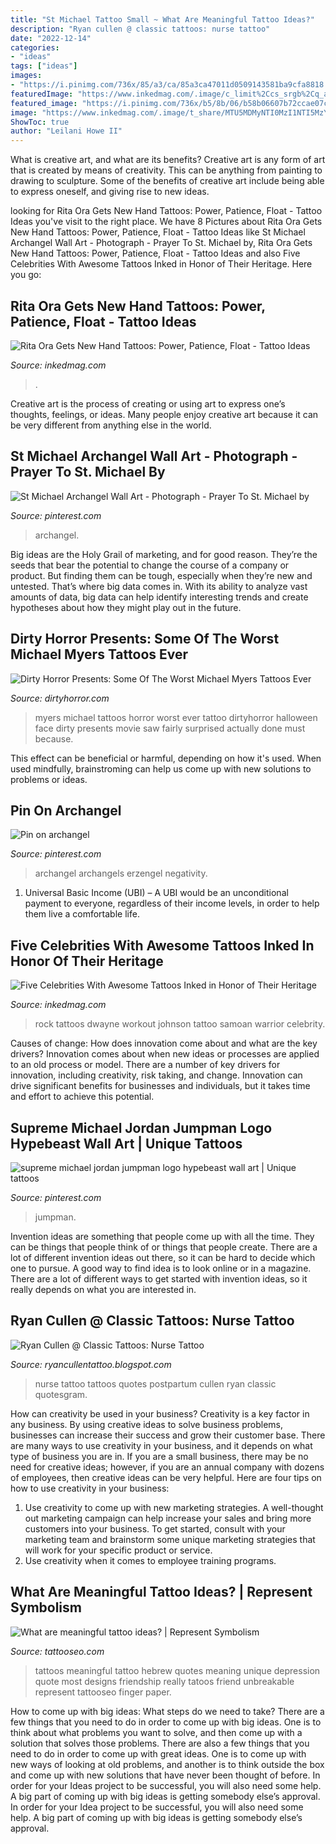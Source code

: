 ```yaml
---
title: "St Michael Tattoo Small ~ What Are Meaningful Tattoo Ideas?"
description: "Ryan cullen @ classic tattoos: nurse tattoo"
date: "2022-12-14"
categories:
- "ideas"
tags: ["ideas"]
images:
- "https://i.pinimg.com/736x/85/a3/ca/85a3ca47011d0509143581ba9cfa8818.jpg"
featuredImage: "https://www.inkedmag.com/.image/c_limit%2Ccs_srgb%2Cq_auto:good%2Cw_700/MTYxOTcyMDE1Nzc4MDQ3NjEz/screen-shot-2019-02-13-at-120539-pm.png"
featured_image: "https://i.pinimg.com/736x/b5/8b/06/b58b06607b72ccae07c55b49929a5ba8.jpg"
image: "https://www.inkedmag.com/.image/t_share/MTU5MDMyNTI0MzI1NTI5MzY4/the-rock-tattoos.jpg"
ShowToc: true
author: "Leilani Howe II"
---
```



What is creative art, and what are its benefits?
Creative art is any form of art that is created by means of creativity. This can be anything from painting to drawing to sculpture. Some of the benefits of creative art include being able to express oneself, and giving rise to new ideas.

	

		
looking for Rita Ora Gets New Hand Tattoos: Power, Patience, Float - Tattoo Ideas you've visit to the right place. We have 8 Pictures about Rita Ora Gets New Hand Tattoos: Power, Patience, Float - Tattoo Ideas like St Michael Archangel Wall Art - Photograph - Prayer To St. Michael by, Rita Ora Gets New Hand Tattoos: Power, Patience, Float - Tattoo Ideas and also Five Celebrities With Awesome Tattoos Inked in Honor of Their Heritage. Here you go:
		
    
## Rita Ora Gets New Hand Tattoos: Power, Patience, Float - Tattoo Ideas

<img loading=lazy src="https://www.inkedmag.com/.image/c_limit%2Ccs_srgb%2Cq_auto:good%2Cw_700/MTYxOTcyMDE1Nzc4MDQ3NjEz/screen-shot-2019-02-13-at-120539-pm.png" onerror="this.onerror=null;this.src='https://tse4.mm.bing.net/th?id=OIP.Q5rr_EDmGD89yrSjtH8MowHaHu&amp;pid=15.1';" alt="Rita Ora Gets New Hand Tattoos: Power, Patience, Float - Tattoo Ideas">

_Source: inkedmag.com_

>. 

	

Creative art is the process of creating or using art to express one’s thoughts, feelings, or ideas. Many people enjoy creative art because it can be very different from anything else in the world.

    
## St Michael Archangel Wall Art - Photograph - Prayer To St. Michael By

<img loading=lazy src="https://i.pinimg.com/736x/d8/c3/d8/d8c3d89df86efd342dbf060a695d3a71.jpg" onerror="this.onerror=null;this.src='https://tse1.mm.bing.net/th?id=OIP.-EHLgVWMn5SA32q31MgjngHaF0&amp;pid=15.1';" alt="St Michael Archangel Wall Art - Photograph - Prayer To St. Michael by">

_Source: pinterest.com_

>archangel. 

	

Big ideas are the Holy Grail of marketing, and for good reason. They’re the seeds that bear the potential to change the course of a company or product. But finding them can be tough, especially when they’re new and untested. That’s where big data comes in. With its ability to analyze vast amounts of data, big data can help identify interesting trends and create hypotheses about how they might play out in the future.

    
## Dirty Horror Presents: Some Of The Worst Michael Myers Tattoos Ever

<img loading=lazy src="http://dirtyhorror.com/wp-content/uploads/2014/10/Michael_Myers_H20_by_laced_with_cyanide.jpg" onerror="this.onerror=null;this.src='https://tse1.mm.bing.net/th?id=OIP.QRpVO_qZDvzfrjbD7ChIrQHaK5&amp;pid=15.1';" alt="Dirty Horror Presents: Some Of The Worst Michael Myers Tattoos Ever">

_Source: dirtyhorror.com_

>myers michael tattoos horror worst ever tattoo dirtyhorror halloween face dirty presents movie saw fairly surprised actually done must because. 

	

This effect can be beneficial or harmful, depending on how it's used. When used mindfully, brainstroming can help us come up with new solutions to problems or ideas.

    
## Pin On Archangel

<img loading=lazy src="https://i.pinimg.com/736x/b5/8b/06/b58b06607b72ccae07c55b49929a5ba8.jpg" onerror="this.onerror=null;this.src='https://tse3.mm.bing.net/th?id=OIP.8OTmDHNJr829ttshPDVJMgHaMh&amp;pid=15.1';" alt="Pin on archangel">

_Source: pinterest.com_

>archangel archangels erzengel negativity. 

	

1. Universal Basic Income (UBI) – A UBI would be an unconditional payment to everyone, regardless of their income levels, in order to help them live a comfortable life.

    
## Five Celebrities With Awesome Tattoos Inked In Honor Of Their Heritage

<img loading=lazy src="https://www.inkedmag.com/.image/t_share/MTU5MDMyNTI0MzI1NTI5MzY4/the-rock-tattoos.jpg" onerror="this.onerror=null;this.src='https://tse4.mm.bing.net/th?id=OIP.hyLLdKNp5IkMrwCHkKpgUwHaHa&amp;pid=15.1';" alt="Five Celebrities With Awesome Tattoos Inked in Honor of Their Heritage">

_Source: inkedmag.com_

>rock tattoos dwayne workout johnson tattoo samoan warrior celebrity. 

	

Causes of change: How does innovation come about and what are the key drivers?
Innovation comes about when new ideas or processes are applied to an old process or model. There are a number of key drivers for innovation, including creativity, risk taking, and change. Innovation can drive significant benefits for businesses and individuals, but it takes time and effort to achieve this potential.

    
## Supreme Michael Jordan Jumpman Logo Hypebeast Wall Art | Unique Tattoos

<img loading=lazy src="https://i.pinimg.com/736x/85/a3/ca/85a3ca47011d0509143581ba9cfa8818.jpg" onerror="this.onerror=null;this.src='https://tse3.mm.bing.net/th?id=OIP.m_F9zmGnrlM2ETN9DNJ_CQHaHa&amp;pid=15.1';" alt="supreme michael jordan jumpman logo hypebeast wall art | Unique tattoos">

_Source: pinterest.com_

>jumpman. 

	

Invention ideas are something that people come up with all the time. They can be things that people think of or things that people create. There are a lot of different invention ideas out there, so it can be hard to decide which one to pursue. A good way to find idea is to look online or in a magazine. There are a lot of different ways to get started with invention ideas, so it really depends on what you are interested in.

    
## Ryan Cullen @ Classic Tattoos: Nurse Tattoo

<img loading=lazy src="http://4.bp.blogspot.com/-h9jHz91lm4A/T5vl_WlhumI/AAAAAAAAAQo/LOcc84xZc8Y/s1600/nurse.JPG" onerror="this.onerror=null;this.src='https://tse1.mm.bing.net/th?id=OIP.8HNngVTmndhKm2kNUmwT9QHaLE&amp;pid=15.1';" alt="Ryan Cullen @ Classic Tattoos: Nurse Tattoo">

_Source: ryancullentattoo.blogspot.com_

>nurse tattoo tattoos quotes postpartum cullen ryan classic quotesgram. 

	

How can creativity be used in your business?
Creativity is a key factor in any business. By using creative ideas to solve business problems, businesses can increase their success and grow their customer base. There are many ways to use creativity in your business, and it depends on what type of business you are in. If you are a small business, there may be no need for creative ideas; however, if you are an annual company with dozens of employees, then creative ideas can be very helpful. Here are four tips on how to use creativity in your business: 
1) Use creativity to come up with new marketing strategies. A well-thought out marketing campaign can help increase your sales and bring more customers into your business. To get started, consult with your marketing team and brainstorm some unique marketing strategies that will work for your specific product or service. 
2) Use creativity when it comes to employee training programs.

    
## What Are Meaningful Tattoo Ideas? | Represent Symbolism

<img loading=lazy src="https://www.tattooseo.com/wp-content/uploads/2017/09/meaningful-tattoos-3.jpg" onerror="this.onerror=null;this.src='https://tse2.mm.bing.net/th?id=OIP.XW3oXYTnDDnGJ8RDfGonlgHaNL&amp;pid=15.1';" alt="What are meaningful tattoo ideas? | Represent Symbolism">

_Source: tattooseo.com_

>tattoos meaningful tattoo hebrew quotes meaning unique depression quote most designs friendship really tatoos friend unbreakable represent tattooseo finger paper. 

	

How to come up with big ideas: What steps do we need to take?
There are a few things that you need to do in order to come up with big ideas. One is to think about what problems you want to solve, and then come up with a solution that solves those problems. There are also a few things that you need to do in order to come up with great ideas. One is to come up with new ways of looking at old problems, and another is to think outside the box and come up with new solutions that have never been thought of before. In order for your Ideas project to be successful, you will also need some help. A big part of coming up with big ideas is getting somebody else’s approval. In order for your Idea project to be successful, you will also need some help. A big part of coming up with big ideas is getting somebody else’s approval.

